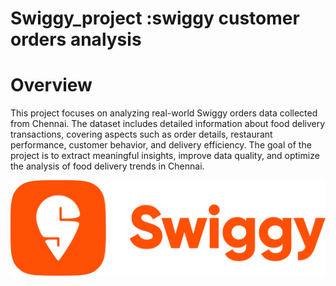# Swiggy_project :swiggy customer orders analysis


# Overview

This project focuses on analyzing real-world Swiggy orders data collected from Chennai. The dataset includes detailed information about food delivery transactions, covering aspects such as order details, restaurant performance, customer behavior, and delivery efficiency. The goal of the project is to extract meaningful insights, improve data quality, and optimize the analysis of food delivery trends in Chennai.







![Image Alt](https://github.com/KARTHIKDAKOJI/Swiggy_project/blob/6a084cd7f4abac0ace79882e8ff31b7190897df6/s.png)


